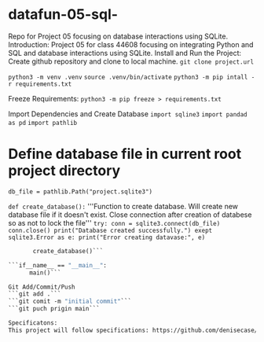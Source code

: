 # datafun-05-sql-
Repo for Project 05 focusing on database interactions using SQLite.
Introduction:
Project 05 for class 44608 focusing on integrating Python and SQL and database interactions using SQLite.
Install and Run the Project:
Create github repository and clone to local machine.
```git clone project.url```

```python3 -m venv .venv```
```source .venv/bin/activate```
```python3 -m pip intall -r requirements.txt```

Freeze Requirements:
```python3 -m pip freeze > requirements.txt```

Import Dependencies and Create Database
```import sqline3```
```import pandad as pd```
```import pathlib```

# Define database file in current root project directory
```db_file = pathlib.Path("project.sqlite3")```

```def create_database():```
    '''Function to create database. Will create new database file if it doesn't exist. Close connection after creation of databese so as not to lock the file'''
    ```try:
           conn = sqlite3.connect(db_file)
           conn.close()
           print("Database created successfully.")
        exept sqlite3.Error as e:
            print("Error creating datavase:", e)```

```def main():
       create_database()```

```if__name__ == "__main__":
      main()```

Git Add/Commit/Push
```git add .```
```git comit -m "initial commit"```
```git puch prigin main```

Specificatons:
This project will follow specifications: https://github.com/denisecase/datafun-05-spec